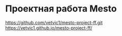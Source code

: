 # Проектная работа Mesto
https://github.com/vetvic1/mesto-project-ff.git
https://vetvic1.github.io/mesto-project-ff/
